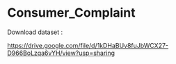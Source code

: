 # Consumer_Complaint

Download dataset :

https://drive.google.com/file/d/1kDHaBUv8fuJbWCX27-D966BoLzqa6vYH/view?usp=sharing
